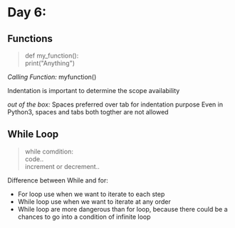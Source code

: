 # Day 6:

## **Functions**

> def my_function():   
      print("Anything")

*Calling Function:*   myfunction()

Indentation is important to determine the scope availability

*out of the box:* Spaces preferred over tab for indentation purpose 
Even in Python3, spaces and tabs both togther are not allowed

## **While Loop**

>while comdition:  
      code..  
      increment or decrement..

Difference between While and for:

* For loop use when we want to iterate to each step
* While loop use when we want to iterate at any order
* While loop are more dangerous than for loop, because there could be a chances to go into a condition of infinite loop

